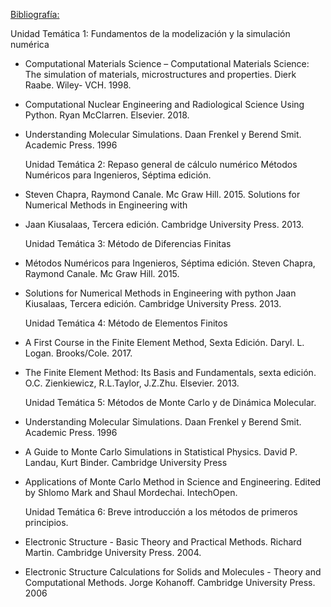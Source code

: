 <u>Bibliografía:</u>

Unidad Temática 1: Fundamentos de la modelización y la simulación
numérica

-   Computational Materials Science – Computational Materials Science:
    The simulation of materials, microstructures and properties. Dierk
    Raabe. Wiley- VCH. 1998.

-   Computational Nuclear Engineering and Radiological Science Using
    Python. Ryan McClarren. Elsevier. 2018.

-   Understanding Molecular Simulations. Daan Frenkel y Berend Smit.
    Academic Press. 1996

    Unidad Temática 2: Repaso general de cálculo numérico Métodos
    Numéricos para Ingenieros, Séptima edición.

-   Steven Chapra, Raymond Canale. Mc Graw Hill. 2015. Solutions for
    Numerical Methods in Engineering with

-   Jaan Kiusalaas, Tercera edición. Cambridge University Press. 2013.

    Unidad Temática 3: Método de Diferencias Finitas

-   Métodos Numéricos para Ingenieros, Séptima edición. Steven Chapra,
    Raymond Canale. Mc Graw Hill. 2015.

-   Solutions for Numerical Methods in Engineering with python Jaan
    Kiusalaas, Tercera edición. Cambridge University Press. 2013.

    Unidad Temática 4: Método de Elementos Finitos

-   A First Course in the Finite Element Method, Sexta Edición.
    Daryl. L. Logan. Brooks/Cole. 2017.

-   The Finite Element Method: Its Basis and Fundamentals, sexta
    edición. O.C. Zienkiewicz, R.L.Taylor, J.Z.Zhu. Elsevier. 2013.

    Unidad Temática 5: Métodos de Monte Carlo y de Dinámica Molecular.

-   Understanding Molecular Simulations. Daan Frenkel y Berend Smit.
    Academic Press. 1996

-   A Guide to Monte Carlo Simulations in Statistical Physics. David P.
    Landau, Kurt Binder. Cambridge University Press

-   Applications of Monte Carlo Method in Science and Engineering.
    Edited by Shlomo Mark and Shaul Mordechai. IntechOpen.

    Unidad Temática 6: Breve introducción a los métodos de primeros
    principios.

-   Electronic Structure - Basic Theory and Practical Methods. Richard
    Martin. Cambridge University Press. 2004.

-   Electronic Structure Calculations for Solids and Molecules - Theory
    and Computational Methods. Jorge Kohanoff. Cambridge University
    Press. 2006

